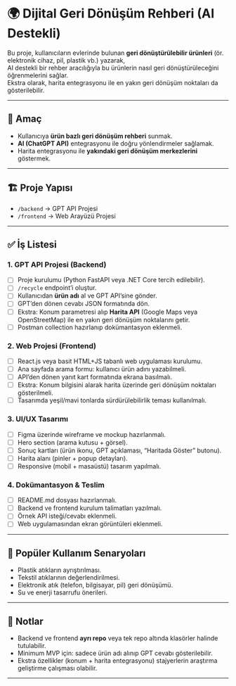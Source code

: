 # 🌍 Dijital Geri Dönüşüm Rehberi (AI Destekli)

Bu proje, kullanıcıların evlerinde bulunan **geri dönüştürülebilir ürünleri** (ör. elektronik cihaz, pil, plastik vb.) yazarak,  
AI destekli bir rehber aracılığıyla bu ürünlerin nasıl geri dönüştürüleceğini öğrenmelerini sağlar.  
Ekstra olarak, harita entegrasyonu ile en yakın geri dönüşüm noktaları da gösterilebilir.  

---

## 🎯 Amaç
- Kullanıcıya **ürün bazlı geri dönüşüm rehberi** sunmak.  
- **AI (ChatGPT API)** entegrasyonu ile doğru yönlendirmeler sağlamak.  
- Harita entegrasyonu ile **yakındaki geri dönüşüm merkezlerini** göstermek.  

---

## 🏗️ Proje Yapısı
- `/backend` → GPT API Projesi  
- `/frontend` → Web Arayüzü Projesi  

---

## ✅ İş Listesi

### 1. GPT API Projesi (Backend)
- [ ] Proje kurulumu (Python FastAPI veya .NET Core tercih edilebilir).  
- [ ] `/recycle` endpoint’i oluştur.  
- [ ] Kullanıcıdan **ürün adı** al ve GPT API’sine gönder.  
- [ ] GPT’den dönen cevabı JSON formatında dön.  
- [ ] Ekstra: Konum parametresi alıp **Harita API** (Google Maps veya OpenStreetMap) ile en yakın geri dönüşüm noktalarını getir.  
- [ ] Postman collection hazırlanıp dokümantasyon eklenmeli.  

### 2. Web Projesi (Frontend)
- [ ] React.js veya basit HTML+JS tabanlı web uygulaması kurulumu.  
- [ ] Ana sayfada arama formu: kullanıcı ürün adını yazabilmeli.  
- [ ] API’den dönen yanıt kart formatında ekrana basılmalı.  
- [ ] Ekstra: Konum bilgisini alarak harita üzerinde geri dönüşüm noktaları gösterilmeli.  
- [ ] Tasarımda yeşil/mavi tonlarda sürdürülebilirlik teması kullanılmalı.  

### 3. UI/UX Tasarımı
- [ ] Figma üzerinde wireframe ve mockup hazırlanmalı.  
- [ ] Hero section (arama kutusu + görsel).  
- [ ] Sonuç kartları (ürün ikonu, GPT açıklaması, “Haritada Göster” butonu).  
- [ ] Harita alanı (pinler + popup detayları).  
- [ ] Responsive (mobil + masaüstü) tasarım yapılmalı.  

### 4. Dokümantasyon & Teslim
- [ ] README.md dosyası hazırlanmalı.  
- [ ] Backend ve frontend kurulum talimatları yazılmalı.  
- [ ] Örnek API isteği/cevabı eklenmeli.  
- [ ] Web uygulamasından ekran görüntüleri eklenmeli.  

---

## 🚀 Popüler Kullanım Senaryoları
- Plastik atıkların ayrıştırılması.  
- Tekstil atıklarının değerlendirilmesi.  
- Elektronik atık (telefon, bilgisayar, pil) geri dönüşümü.  
- Su ve enerji tasarrufu önerileri.  

---

## 📌 Notlar
- Backend ve frontend **ayrı repo** veya tek repo altında klasörler halinde tutulabilir.  
- Minimum MVP için: sadece ürün adı alınıp GPT cevabı gösterilebilir.  
- Ekstra özellikler (konum + harita entegrasyonu) stajyerlerin araştırma geliştirme çalışması olabilir.  

---
